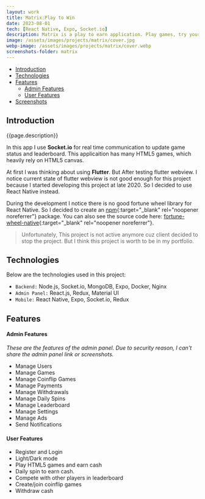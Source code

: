 ```yaml
---
layout: work
title: Matrix:Play to Win
date: 2023-08-01 
tech: [React Native, Expo, Socket.io]
description: Matrix is a play to earn application. Play games, try your luck with daily spins, compete with other players and earn cash.
image: /assets/images/projects/matrix/cover.jpg
webp-image: /assets/images/projects/matrix/cover.webp
screenshots-folder: matrix
---
```


- [Introduction](#introduction)
- [Technologies](#technologies)
- [Features](#features)
    - [Admin Features](#admin-features)
    - [User Features](#user-features)
- [Screenshots](#screenshots)

## Introduction

{{page.description}}

In this app I use **Socket.io** for real time communication to update game status and leaderboard.
This applicaition has many HTML5 games, which heavily rely on HTML5 canvas. 

At first I was thinking about using **Flutter**. But After testing flutter webview. 
I notice current state of flutter webview is not good enough for this project because I started developing this project at late 2020. So I decided to use React Native instead. 

During the development I notice there is no good fortune wheel library for React Native. So I decided to create an [npm](https://www.npmjs.com/package/fortune-wheel-native){:target="_blank" rel="noopener noreferrer"} package.
You can also see the source code here: [fortune-wheel-native](https://github.com/oyhpnayiaw/fortune-wheel-native){:target="_blank" rel="noopener noreferrer"}.

> Unfortunately, This project is not active anymore cuz client decided to stop the project. 
But I think this project is worth to be in my portfolio.


## Technologies

Below are the technologies used in this project:

- `Backend:` Node.js, Socket.io, MongoDB, Expo, Docker, Nginx
- `Admin Panel:` React.js, Redux, Material UI 
- `Mobile:` React Native, Expo, Socket.io, Redux 

## Features

#### Admin Features

*These are the features of the admin panel. Due to security reason, I can't share the admin panel link or screenshots.*

- Manage Users
- Manage Games
- Manage Coinflip Games
- Manage Payments
- Manage Withdrawals
- Manage Daily Spins
- Manage Leaderboard
- Manage Settings
- Manage Ads
- Send Notifications

#### User Features

- Register and Login
- Light/Dark mode
- Play HTML5 games and earn cash
- Daily spin to earn cash.
- Compete with other players in leaderboard
- Create/join coinflip games
- Withdraw cash
